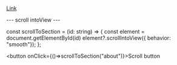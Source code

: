 <a href="#" class="relative text-xl w-fit block after:block after:content-[''] after:absolute after:h-[3px] after:bg-black after:w-full after:scale-x-0 after:hover:scale-x-100 after:transition after:duration-300 after:origin-center">
Link
</a>




--- scroll intoView ---

const scrollToSection = (id: string) => {
  const element = document.getElementById(id)
  element?.scrollIntoView({ behavior: "smooth"});
};

<button onClick={()=>scrollToSection("about")}>Scroll button</button>